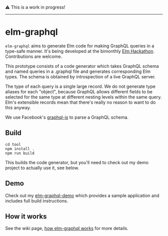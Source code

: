 ⚠ This is a work in progress!

---

# elm-graphql

`elm-graphql` aims to generate Elm code for making GraphQL queries in a type-safe manner.
It's being developed at the bimonthly [Elm Hackathon](http://www.meetup.com/Elm-user-group-SF/).
Contributions are welcome.

This prototype consists of a code generator which takes GraphQL schema and named queries in a
.graphql file and generates corresponding Elm types. The schema is obtained by introspection
of a live GraphQL server.

The type of each query is a single large record. We do not generate type aliases for each "object",
because GraphQL allows different fields to be selected for the same type at different nesting
levels within the same query. Elm's extensible records mean that there's really no reason to want
to do this anyway.

We use Facebook's [graphql-js](https://github.com/graphql/graphql-js) to parse a GraphQL
schema.

## Build

    cd tool
    npm install .
    npm run build

This builds the code generator, but you'll need to check out my demo project to actually use it, see below.
    
## Demo

Check out my [elm-graphql-demo](https://github.com/jahewson/elm-graphql-demo) which provides a sample application and includes full build instructions.

## How it works

See the wiki page, [how elm-graphql works](https://github.com/jahewson/elm-graphql/wiki/How-elm-graphql-works) for more details.